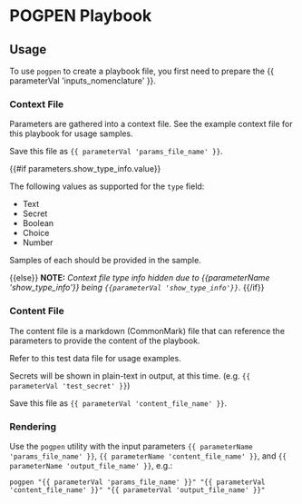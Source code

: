 # POGPEN Playbook

## Usage

To use `pogpen` to create a playbook file, you first need to prepare the {{ parameterVal 'inputs_nomenclature' }}.

### Context File

Parameters are gathered into a context file. See the example
context file for this playbook for usage samples.

Save this file as `{{ parameterVal 'params_file_name' }}`.

{{#if parameters.show_type_info.value}}

The following values as supported for the `type` field:

* Text
* Secret
* Boolean
* Choice
* Number

Samples of each should be provided in the sample.

{{else}}
**NOTE:** *Context file type info hidden due to {{parameterName 'show_type_info'}} being `{{parameterVal 'show_type_info'}}`.*
{{/if}}

### Content File

The content file is a markdown (CommonMark) file that can reference the parameters to
provide the content of the playbook.

Refer to this test data file for usage examples.

Secrets will be shown in plain-text in output,
at this time. (e.g. `{{ parameterVal 'test_secret' }}`)

Save this file as `{{ parameterVal 'content_file_name' }}`.

### Rendering

Use the `pogpen` utility with the input parameters `{{ parameterName 'params_file_name' }}`, `{{ parameterName 'content_file_name' }}`, and `{{ parameterName 'output_file_name' }}`, e.g.:

    pogpen "{{ parameterVal 'params_file_name' }}" "{{ parameterVal 'content_file_name' }}" "{{ parameterVal 'output_file_name' }}"